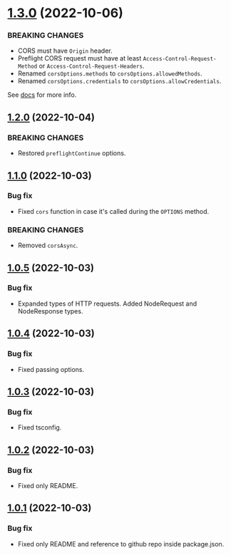 <a name="1.3.0"></a>
# [1.3.0](https://github.com/ts-stack/ditsmod/releases/tag/1.3.0) (2022-10-06)

### BREAKING CHANGES

- CORS must have `Origin` header.
- Preflight CORS request must have at least `Access-Control-Request-Method` or `Access-Control-Request-Headers`.
- Renamed `corsOptions.methods` to `corsOptions.allowedMethods`.
- Renamed `corsOptions.credentials` to `corsOptions.allowCredentials`.

See [docs](https://fetch.spec.whatwg.org/#http-requests) for more info.

<a name="1.2.0"></a>
## [1.2.0](https://github.com/ts-stack/ditsmod/releases/tag/1.2.0) (2022-10-04)

### BREAKING CHANGES

- Restored `preflightContinue` options.

<a name="1.1.0"></a>
## [1.1.0](https://github.com/ts-stack/ditsmod/releases/tag/1.1.0) (2022-10-03)

### Bug fix

- Fixed `cors` function in case it's called during the `OPTIONS` method.

### BREAKING CHANGES

- Removed `corsAsync`.

<a name="1.0.5"></a>
## [1.0.5](https://github.com/ts-stack/ditsmod/releases/tag/1.0.5) (2022-10-03)

### Bug fix

- Expanded types of HTTP requests. Added NodeRequest and NodeResponse types.

<a name="1.0.4"></a>
## [1.0.4](https://github.com/ts-stack/ditsmod/releases/tag/1.0.4) (2022-10-03)

### Bug fix

- Fixed passing options.

<a name="1.0.3"></a>
## [1.0.3](https://github.com/ts-stack/ditsmod/releases/tag/1.0.3) (2022-10-03)

### Bug fix

- Fixed tsconfig.

<a name="1.0.2"></a>
## [1.0.2](https://github.com/ts-stack/ditsmod/releases/tag/1.0.2) (2022-10-03)

### Bug fix

- Fixed only README.

<a name="1.0.1"></a>
## [1.0.1](https://github.com/ts-stack/ditsmod/releases/tag/1.0.1) (2022-10-03)

### Bug fix

- Fixed only README and reference to github repo inside package.json.
